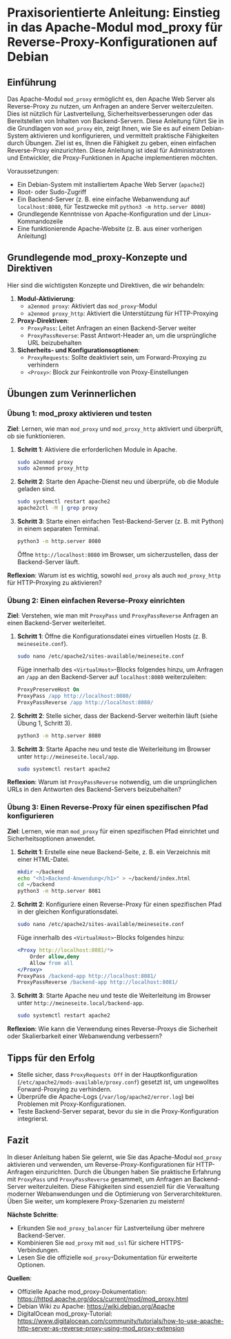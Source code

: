 # Praxisorientierte Anleitung: Einstieg in das Apache-Modul mod_proxy für Reverse-Proxy-Konfigurationen auf Debian

## Einführung
Das Apache-Modul `mod_proxy` ermöglicht es, den Apache Web Server als Reverse-Proxy zu nutzen, um Anfragen an andere Server weiterzuleiten. Dies ist nützlich für Lastverteilung, Sicherheitsverbesserungen oder das Bereitstellen von Inhalten von Backend-Servern. Diese Anleitung führt Sie in die Grundlagen von `mod_proxy` ein, zeigt Ihnen, wie Sie es auf einem Debian-System aktivieren und konfigurieren, und vermittelt praktische Fähigkeiten durch Übungen. Ziel ist es, Ihnen die Fähigkeit zu geben, einen einfachen Reverse-Proxy einzurichten. Diese Anleitung ist ideal für Administratoren und Entwickler, die Proxy-Funktionen in Apache implementieren möchten.

Voraussetzungen:
- Ein Debian-System mit installiertem Apache Web Server (`apache2`)
- Root- oder Sudo-Zugriff
- Ein Backend-Server (z. B. eine einfache Webanwendung auf `localhost:8080`, für Testzwecke mit `python3 -m http.server 8080`)
- Grundlegende Kenntnisse von Apache-Konfiguration und der Linux-Kommandozeile
- Eine funktionierende Apache-Website (z. B. aus einer vorherigen Anleitung)

## Grundlegende mod_proxy-Konzepte und Direktiven
Hier sind die wichtigsten Konzepte und Direktiven, die wir behandeln:

1. **Modul-Aktivierung**:
   - `a2enmod proxy`: Aktiviert das `mod_proxy`-Modul
   - `a2enmod proxy_http`: Aktiviert die Unterstützung für HTTP-Proxying
2. **Proxy-Direktiven**:
   - `ProxyPass`: Leitet Anfragen an einen Backend-Server weiter
   - `ProxyPassReverse`: Passt Antwort-Header an, um die ursprüngliche URL beizubehalten
3. **Sicherheits- und Konfigurationsoptionen**:
   - `ProxyRequests`: Sollte deaktiviert sein, um Forward-Proxying zu verhindern
   - `<Proxy>`: Block zur Feinkontrolle von Proxy-Einstellungen

## Übungen zum Verinnerlichen

### Übung 1: mod_proxy aktivieren und testen
**Ziel**: Lernen, wie man `mod_proxy` und `mod_proxy_http` aktiviert und überprüft, ob sie funktionieren.

1. **Schritt 1**: Aktiviere die erforderlichen Module in Apache.
   ```bash
   sudo a2enmod proxy
   sudo a2enmod proxy_http
   ```
2. **Schritt 2**: Starte den Apache-Dienst neu und überprüfe, ob die Module geladen sind.
   ```bash
   sudo systemctl restart apache2
   apache2ctl -M | grep proxy
   ```
3. **Schritt 3**: Starte einen einfachen Test-Backend-Server (z. B. mit Python) in einem separaten Terminal.
   ```bash
   python3 -m http.server 8080
   ```
   Öffne `http://localhost:8080` im Browser, um sicherzustellen, dass der Backend-Server läuft.

**Reflexion**: Warum ist es wichtig, sowohl `mod_proxy` als auch `mod_proxy_http` für HTTP-Proxying zu aktivieren?

### Übung 2: Einen einfachen Reverse-Proxy einrichten
**Ziel**: Verstehen, wie man mit `ProxyPass` und `ProxyPassReverse` Anfragen an einen Backend-Server weiterleitet.

1. **Schritt 1**: Öffne die Konfigurationsdatei eines virtuellen Hosts (z. B. `meineseite.conf`).
   ```bash
   sudo nano /etc/apache2/sites-available/meineseite.conf
   ```
   Füge innerhalb des `<VirtualHost>`-Blocks folgendes hinzu, um Anfragen an `/app` an den Backend-Server auf `localhost:8080` weiterzuleiten:
   ```apache
   ProxyPreserveHost On
   ProxyPass /app http://localhost:8080/
   ProxyPassReverse /app http://localhost:8080/
   ```
2. **Schritt 2**: Stelle sicher, dass der Backend-Server weiterhin läuft (siehe Übung 1, Schritt 3).
   ```bash
   python3 -m http.server 8080
   ```
3. **Schritt 3**: Starte Apache neu und teste die Weiterleitung im Browser unter `http://meineseite.local/app`.
   ```bash
   sudo systemctl restart apache2
   ```

**Reflexion**: Warum ist `ProxyPassReverse` notwendig, um die ursprünglichen URLs in den Antworten des Backend-Servers beizubehalten?

### Übung 3: Einen Reverse-Proxy für einen spezifischen Pfad konfigurieren
**Ziel**: Lernen, wie man `mod_proxy` für einen spezifischen Pfad einrichtet und Sicherheitsoptionen anwendet.

1. **Schritt 1**: Erstelle eine neue Backend-Seite, z. B. ein Verzeichnis mit einer HTML-Datei.
   ```bash
   mkdir ~/backend
   echo "<h1>Backend-Anwendung</h1>" > ~/backend/index.html
   cd ~/backend
   python3 -m http.server 8081
   ```
2. **Schritt 2**: Konfiguriere einen Reverse-Proxy für einen spezifischen Pfad in der gleichen Konfigurationsdatei.
   ```bash
   sudo nano /etc/apache2/sites-available/meineseite.conf
   ```
   Füge innerhalb des `<VirtualHost>`-Blocks folgendes hinzu:
   ```apache
   <Proxy http://localhost:8081/*>
       Order allow,deny
       Allow from all
   </Proxy>
   ProxyPass /backend-app http://localhost:8081/
   ProxyPassReverse /backend-app http://localhost:8081/
   ```
3. **Schritt 3**: Starte Apache neu und teste die Weiterleitung im Browser unter `http://meineseite.local/backend-app`.
   ```bash
   sudo systemctl restart apache2
   ```

**Reflexion**: Wie kann die Verwendung eines Reverse-Proxys die Sicherheit oder Skalierbarkeit einer Webanwendung verbessern?

## Tipps für den Erfolg
- Stelle sicher, dass `ProxyRequests Off` in der Hauptkonfiguration (`/etc/apache2/mods-available/proxy.conf`) gesetzt ist, um ungewolltes Forward-Proxying zu verhindern.
- Überprüfe die Apache-Logs (`/var/log/apache2/error.log`) bei Problemen mit Proxy-Konfigurationen.
- Teste Backend-Server separat, bevor du sie in die Proxy-Konfiguration integrierst.

## Fazit
In dieser Anleitung haben Sie gelernt, wie Sie das Apache-Modul `mod_proxy` aktivieren und verwenden, um Reverse-Proxy-Konfigurationen für HTTP-Anfragen einzurichten. Durch die Übungen haben Sie praktische Erfahrung mit `ProxyPass` und `ProxyPassReverse` gesammelt, um Anfragen an Backend-Server weiterzuleiten. Diese Fähigkeiten sind essenziell für die Verwaltung moderner Webanwendungen und die Optimierung von Serverarchitekturen. Üben Sie weiter, um komplexere Proxy-Szenarien zu meistern!

**Nächste Schritte**:
- Erkunden Sie `mod_proxy_balancer` für Lastverteilung über mehrere Backend-Server.
- Kombinieren Sie `mod_proxy` mit `mod_ssl` für sichere HTTPS-Verbindungen.
- Lesen Sie die offizielle `mod_proxy`-Dokumentation für erweiterte Optionen.

**Quellen**:
- Offizielle Apache mod_proxy-Dokumentation: https://httpd.apache.org/docs/current/mod/mod_proxy.html
- Debian Wiki zu Apache: https://wiki.debian.org/Apache
- DigitalOcean mod_proxy-Tutorial: https://www.digitalocean.com/community/tutorials/how-to-use-apache-http-server-as-reverse-proxy-using-mod_proxy-extension